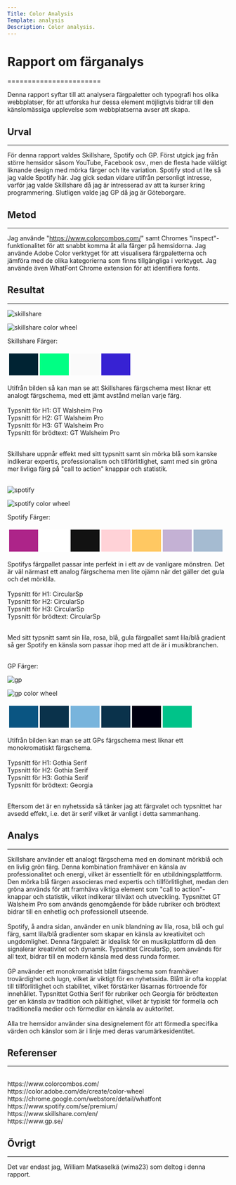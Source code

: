```yaml
---
Title: Color Analysis
Template: analysis
Description: Color analysis.
---
```


# Rapport om färganalys
=======================

Denna rapport syftar till att analysera färgpaletter och typografi hos olika webbplatser, för att utforska hur dessa element möjligtvis bidrar till den känslomässiga upplevelse som webbplatserna avser att skapa.

## Urval
-----------------------

För denna rapport valdes Skillshare, Spotify och GP.
Först utgick jag från större hemsidor såsom YouTube, Facebook osv., men de flesta hade väldigt liknande design med mörka färger och lite variation. Spotify stod ut lite så jag valde Spotify här.
Jag gick sedan vidare utifrån personligt intresse, varför jag valde Skillshare då jag är intresserad av att ta kurser kring programmering. 
Slutligen valde jag GP då jag är Göteborgare. 

## Metod
-----------------------

Jag använde "https://www.colorcombos.com/" samt Chromes "inspect"-funktionalitet för att snabbt komma åt alla färger på hemsidorna. Jag använde Adobe Color verktyget för att visualisera färgpaletterna och jämföra med de olika kategorierna som finns tillgängliga i verktyget. Jag använde även WhatFont Chrome extension för att identifiera fonts. 

## Resultat
-----------------------
![skillshare](../assets/img/skillshare.jpg)
<br>

![skillshare color wheel](../assets/img/skillshare-wheel.jpg)
<br>

Skillshare Färger:<br>

<table style="border-spacing: 4px; border-collapse: separate">
<tr>
<td style="height: 50px; width: 50px; background-color: #002333">
<td style="height: 50px; width: 50px; background-color: #00ff84">
<td style="height: 50px; width: 50px; background-color: #fafafa">
<td style="height: 50px; width: 50px; background-color: #3722d3">
</tr>
</table>

Utifrån bilden så kan man se att Skillshares färgschema mest liknar ett analogt färgschema, med ett jämt avstånd mellan varje färg. 
<br><br>
Typsnitt för H1: GT Walsheim Pro<br>
Typsnitt för H2: GT Walsheim Pro<br>
Typsnitt för H3: GT Walsheim Pro<br>
Typsnitt för brödtext: GT Walsheim Pro<br><br>

Skillshare uppnår effekt med sitt typsnitt samt sin mörka blå som kanske indikerar expertis, professionalism och tillförlitlighet, samt med sin gröna mer livliga färg på "call to action" knappar och statistik.
<br><br>

![spotify](../assets/img/spotify.jpg)
<br>

![spotify color wheel](../assets/img/spotify-wheel.jpg)
<br>

Spotify Färger:
<table style="border-spacing: 4px; border-collapse: separate">
<tr>
<td style="height: 50px; width: 50px; background-color: #ad2489">
<td style="height: 50px; width: 50px; background-color: #FFF">
<td style="height: 50px; width: 50px; background-color: #121212">
<td style="height: 50px; width: 50px; background-color: #FFD2D7">
<td style="height: 50px; width: 50px; background-color: #FFC862">
<td style="height: 50px; width: 50px; background-color: #C4B1D4">
<td style="height: 50px; width: 50px; background-color: #A5BBD1">
</tr>
</table>  

Spotifys färgpallet passar inte perfekt in i ett av de vanligare mönstren. Det är väl närmast ett analog färgschema men lite ojämn när det gäller det gula och det mörklila.
<br><br>
Typsnitt för H1: CircularSp<br>
Typsnitt för H2: CircularSp<br>
Typsnitt för H3: CircularSp<br>
Typsnitt för brödtext: CircularSp<br><br>

Med sitt typsnitt samt sin lila, rosa, blå, gula färgpallet samt lila/blå gradient så ger Spotify en känsla som passar ihop med att de är i musikbranchen.
<br><br>

GP Färger:

![gp](../assets/img/gp.jpg)
<br>

![gp color wheel](../assets/img/gp-wheel.jpg)
<br>

<table style="border-spacing: 4px; border-collapse: separate">
<tr>
<td style="height: 50px; width: 50px; background-color: #0A5582">
<td style="height: 50px; width: 50px; background-color: #0A324B">
<td style="height: 50px; width: 50px; background-color: #78B4DC">
<td style="height: 50px; width: 50px; background-color: #0A324B">
<td style="height: 50px; width: 50px; background-color: #000010">
<td style="height: 50px; width: 50px; background-color: #00c389">
</tr>
</table>

Utifrån bilden kan man se att GPs färgschema mest liknar ett monokromatiskt färgschema.
<br><br>
Typsnitt för H1: Gothia Serif<br>
Typsnitt för H2: Gothia Serif<br>
Typsnitt för H3: Gothia Serif<br>
Typsnitt för brödtext: Georgia<br><br>

Eftersom det är en nyhetssida så tänker jag att färgvalet och typsnittet 
har avsedd effekt, i.e. det är serif vilket är vanligt i detta sammanhang.

## Analys
-----------------------

Skillshare använder ett analogt färgschema med en dominant mörkblå och en livlig grön färg. Denna kombination framhäver en känsla av 
professionalitet och energi, vilket är essentiellt för en utbildningsplattform. Den mörka blå färgen associeras med expertis och 
tillförlitlighet, medan den gröna används för att framhäva viktiga element som "call to action"-knappar och statistik, vilket indikerar 
tillväxt och utveckling. Typsnittet GT Walsheim Pro som används genomgående för både rubriker och brödtext bidrar till en enhetlig och 
professionell utseende.
<br><br>
Spotify, å andra sidan, använder en unik blandning av lila, rosa, blå och gul färg, samt lila/blå gradienter som skapar en känsla av 
kreativitet och ungdomlighet. Denna färgpalett är idealisk för en musikplattform då den signalerar kreativitet och dynamik. Typsnittet 
CircularSp, som används för all text, bidrar till en modern känsla med dess runda former.
<br><br>
GP använder ett monokromatiskt blått färgschema som framhäver trovärdighet och lugn, vilket är viktigt för en nyhetssida. Blått är ofta kopplat 
till tillförlitlighet och stabilitet, vilket förstärker läsarnas förtroende för innehållet. Typsnittet Gothia Serif för rubriker och Georgia 
för brödtexten ger en känsla av tradition och pålitlighet, vilket är typiskt för formella och traditionella medier och förmedlar en känsla av 
auktoritet.
<br><br>
Alla tre hemsidor använder sina designelement för att förmedla specifika värden och känslor som är i linje med deras 
varumärkesidentitet.

## Referenser
-----------------------
<br>
https://www.colorcombos.com/<br>
https://color.adobe.com/de/create/color-wheel<br>
https://chrome.google.com/webstore/detail/whatfont<br>
https://www.spotify.com/se/premium/<br>
https://www.skillshare.com/en/<br>
https://www.gp.se/<br>

## Övrigt
-----------------------

Det var endast jag, William Matkaselkä (wima23) som deltog i denna rapport.